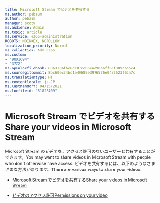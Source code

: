 ```yaml
---
title: Microsoft Stream でビデオを共有する
ms.author: pebaum
author: pebaum
manager: scotv
ms.audience: Admin
ms.topic: article
ms.service: o365-administration
ROBOTS: NOINDEX, NOFOLLOW
localization_priority: Normal
ms.collection: Adm_O365
ms.custom:
- "9001694"
- "3772"
ms.openlocfilehash: 8363706fbc6dc87ce06ead90a6ff68f809ca9ac4
ms.sourcegitcommit: 8bc60ec34bc1e40685e3976576e04a2623f63a7c
ms.translationtype: HT
ms.contentlocale: ja-JP
ms.lasthandoff: 04/15/2021
ms.locfileid: "51828409"
---
```

# <a name="share-your-videos-in-microsoft-stream"></a><span data-ttu-id="099e3-102">Microsoft Stream でビデオを共有する</span><span class="sxs-lookup"><span data-stu-id="099e3-102">Share your videos in Microsoft Stream</span></span>

<span data-ttu-id="099e3-103">Microsoft Stream のビデオを、アクセス許可のないユーザーと共有することができます。</span><span class="sxs-lookup"><span data-stu-id="099e3-103">You may want to share videos in Microsoft Stream with people who don't otherwise have access.</span></span> <span data-ttu-id="099e3-104">ビデオを共有するには、以下のようなさまざまな方法があります。</span><span class="sxs-lookup"><span data-stu-id="099e3-104">There are various ways to share your videos:</span></span>

- [<span data-ttu-id="099e3-105">Microsoft Stream でビデオを共有する</span><span class="sxs-lookup"><span data-stu-id="099e3-105">Share your videos in Microsoft Stream</span></span>](https://docs.microsoft.com/stream/portal-share-video)

- [<span data-ttu-id="099e3-106">ビデオのアクセス許可</span><span class="sxs-lookup"><span data-stu-id="099e3-106">Permissions on your video</span></span>](https://docs.microsoft.com/stream/portal-share-video#permissions-on-your-video)
